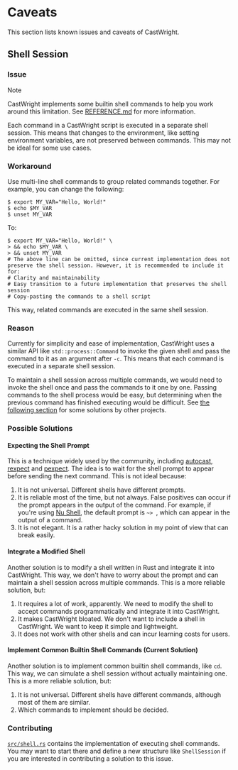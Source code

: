 # Caveats

This section lists known issues and caveats of CastWright.

## Shell Session

### Issue

> [!NOTE]
> CastWright implements some builtin shell commands to help you work around this limitation. See [REFERENCE.md](./REFERENCE.md#command) for more information.

Each command in a CastWright script is executed in a separate shell session. This means that changes to the environment, like setting environment variables, are not preserved between commands. This may not be ideal for some use cases.

### Workaround

Use multi-line shell commands to group related commands together. For example, you can change the following:

```plaintext
$ export MY_VAR="Hello, World!"
$ echo $MY_VAR
$ unset MY_VAR
```

To:

```plaintext
$ export MY_VAR="Hello, World!" \
> && echo $MY_VAR \
> && unset MY_VAR
# The above line can be omitted, since current implementation does not preserve the shell session. However, it is recommended to include it for:
# Clarity and maintainability
# Easy transition to a future implementation that preserves the shell session
# Copy-pasting the commands to a shell script
```

This way, related commands are executed in the same shell session.

### Reason

Currently for simplicity and ease of implementation, CastWright uses a similar API like `std::process::Command` to invoke the given shell and pass the command to it as an argument after `-c`. This means that each command is executed in a separate shell session.

To maintain a shell session across multiple commands, we would need to invoke the shell once and pass the commands to it one by one. Passing commands to the shell process would be easy, but determining when the previous command has finished executing would be difficult. See [the following section](#possible-solutions) for some solutions by other projects.

### Possible Solutions

#### Expecting the Shell Prompt

This is a technique widely used by the community, including [autocast](https://github.com/k9withabone/autocast), [rexpect](https://github.com/rust-cli/rexpect) and [pexpect](https://pexpect.readthedocs.io/en/stable/). The idea is to wait for the shell prompt to appear before sending the next command. This is not ideal because:

1. It is not universal. Different shells have different prompts.
2. It is reliable most of the time, but not always. False positives can occur if the prompt appears in the output of the command. For example, if you're using [Nu Shell](https://www.nushell.sh/), the default prompt is `~> `, which can appear in the output of a command.
3. It is not elegant. It is a rather hacky solution in my point of view that can break easily.

#### Integrate a Modified Shell

Another solution is to modify a shell written in Rust and integrate it into CastWright. This way, we don't have to worry about the prompt and can maintain a shell session across multiple commands. This is a more reliable solution, but:

1. It requires a lot of work, apparently. We need to modify the shell to accept commands programmatically and integrate it into CastWright.
2. It makes CastWright bloated. We don't want to include a shell in CastWright. We want to keep it simple and lightweight.
3. It does not work with other shells and can incur learning costs for users.

#### Implement Common Builtin Shell Commands (Current Solution)

Another solution is to implement common builtin shell commands, like `cd`. This way, we can simulate a shell session without actually maintaining one. This is a more reliable solution, but:

1. It is not universal. Different shells have different commands, although most of them are similar.
2. Which commands to implement should be decided.

### Contributing

[`src/shell.rs`](../src/shell.rs) contains the implementation of executing shell commands. You may want to start there and define a new structure like `ShellSession` if you are interested in contributing a solution to this issue.
